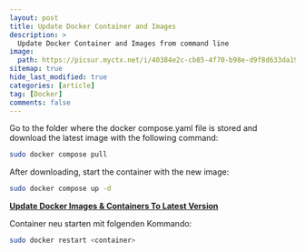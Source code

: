```yaml
---
layout: post
title: Update Docker Container and Images
description: >
  Update Docker Container and Images from command line
image: 
  path: https://picsur.myctx.net/i/40384e2c-cb85-4f70-b98e-d9f8d633da19.jpg
sitemap: true
hide_last_modified: true
categories: [article]
tag: [Docker]
comments: false
---
```


Go to the folder where the docker compose.yaml file is stored and download the latest image with the following command:

```bash
sudo docker compose pull
```

After downloading, start the container with the new image:

```bash
sudo docker compose up -d
```


**[Update Docker Images & Containers To Latest Version](https://www.mend.io/blog/update-docker-images-and-containers-to-the-latest-version-easily-and-quickly/)**

Container neu starten mit folgenden Kommando:

```bash
sudo docker restart <container>
```

